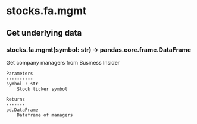 # stocks.fa.mgmt

## Get underlying data 
### stocks.fa.mgmt(symbol: str) -> pandas.core.frame.DataFrame

Get company managers from Business Insider

    Parameters
    ----------
    symbol : str
        Stock ticker symbol

    Returns
    -------
    pd.DataFrame
        Dataframe of managers
